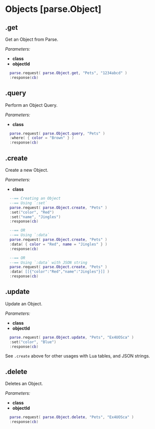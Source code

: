 # Objects [parse.Object]

## .get

Get an Object from Parse.

*Parameters:*

* __class__
* __objectId__

```lua
  parse.request( parse.Object.get, "Pets", "1234abcd" )
  :response(cb)
```

## .query

Perform an Object Query.

*Parameters:*

* __class__

```lua
  parse.request( parse.Object.query, "Pets" )
  :where( { color = "Brown" } )
  :response(cb)
```

## .create

Create a new Object.

*Parameters:*

* __class__

```lua
  --== Creating an Object
  --== Using `:set`
  parse.request( parse.Object.create, "Pets" )
  :set("color", "Red")
  :set("name", "Jingles")
  :response(cb)

  --== OR
  --== Using `:data`
  parse.request( parse.Object.create, "Pets" )
  :data( { color = "Red", name = "Jingles" } )
  :response(cb)

  --== OR
  --== Using `:data` with JSON string
  parse.request( parse.Object.create, "Pets" )
  :data( [[{"color":"Red","name":"Jingles"}]] )
  :response(cb)
```

## .update

Update an Object.

*Parameters:*

* __class__
* __objectId__

```lua
  parse.request( parse.Object.update, "Pets", "Ex4UOSca" )
  :set("color", "Blue")
  :response(cb)
```
See `.create` above for other usages with Lua tables, and JSON strings.

## .delete

Deletes an Object.

*Parameters:*

* __class__
* __objectId__

```lua
  parse.request( parse.Object.delete, "Pets", "Ex4UOSca" )
  :response(cb)
```
